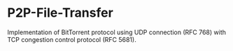 # P2P-File-Transfer
Implementation of BitTorrent protocol using UDP connection (RFC 768) with TCP congestion control protocol (RFC 5681).
